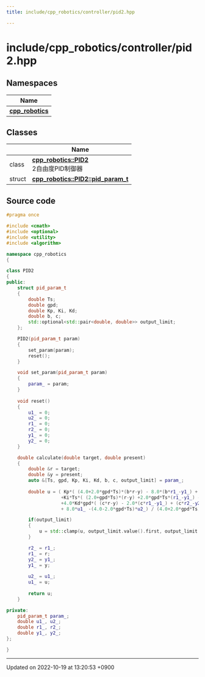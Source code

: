 ```yaml
---
title: include/cpp_robotics/controller/pid2.hpp

---
```


# include/cpp_robotics/controller/pid2.hpp



## Namespaces

| Name           |
| -------------- |
| **[cpp_robotics](/cpp_robotics/doxybook/Namespaces/namespacecpp__robotics/)**  |

## Classes

|                | Name           |
| -------------- | -------------- |
| class | **[cpp_robotics::PID2](/cpp_robotics/doxybook/Classes/classcpp__robotics_1_1PID2/)** <br>2自由度PID制御器  |
| struct | **[cpp_robotics::PID2::pid_param_t](/cpp_robotics/doxybook/Classes/structcpp__robotics_1_1PID2_1_1pid__param__t/)**  |




## Source code

```cpp
#pragma once

#include <cmath>
#include <optional>
#include <utility>
#include <algorithm>

namespace cpp_robotics
{

class PID2
{
public:
    struct pid_param_t
    {
        double Ts;
        double gpd;
        double Kp, Ki, Kd;
        double b, c;
        std::optional<std::pair<double, double>> output_limit;
    };

    PID2(pid_param_t param)
    {
        set_param(param);
        reset();
    }

    void set_param(pid_param_t param)
    {
        param_ = param;
    }
        
    void reset()
    {
        u1_ = 0;
        u2_ = 0;
        r1_ = 0;
        r2_ = 0;
        y1_ = 0;
        y2_ = 0;
    }

    double calculate(double target, double present)
    {
        double &r = target;
        double &y = present;
        auto &[Ts, gpd, Kp, Ki, Kd, b, c, output_limit] = param_;
        
        double u = ( Kp*( (4.0+2.0*gpd*Ts)*(b*r-y) - 8.0*(b*r1_-y1_) + (4.0-2.0*gpd*Ts)*(b*r2_-y2_) )
                    +Ki*Ts*( (2.0+gpd*Ts)*(r-y) +2.0*gpd*Ts*(r1_-y1_) - (2.0-gpd*Ts)*(r2_-y2_) ) 
                    +4.0*Kd*gpd*( (c*r-y) - 2.0*(c*r1_-y1_) + (c*r2_-y2_) ) 
                    + 8.0*u1_ -(4.0-2.0*gpd*Ts)*u2_) / (4.0+2.0*gpd*Ts);

        if(output_limit)
        {
            u = std::clamp(u, output_limit.value().first, output_limit.value().second);
        }

        r2_ = r1_;
        r1_ = r;
        y2_ = y1_;
        y1_ = y;
        
        u2_ = u1_;
        u1_ = u;
        
        return u;
    }

private:
    pid_param_t param_;
    double u1_, u2_;
    double r1_, r2_;
    double y1_, y2_;
};

}
```


-------------------------------

Updated on 2022-10-19 at 13:20:53 +0900
